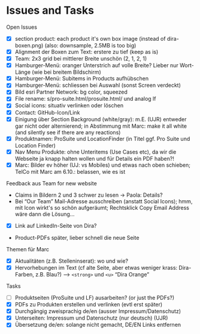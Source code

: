 # Issues and Tasks

Open Issues

- [x] section product: each product it's own box image
  (instead of dira-boxen.png) (also: downsample, 2.5MB is too big)
- [x] Alignment der Boxen zum Text: erstere zu tief (keep as is)
- [x] Team: 2x3 grid bei mittlerer Breite unschön (2, 1, 2, 1)
- [x] Hamburger-Menü: oranger Unterstrich auf volle Breite?
  Lieber nur Wort-Länge (wie bei breitem Bildschirm)
- [x] Hamburger-Menü: Subitems in Products aufhübschen
- [x] Hamburger-Menü: schliessen bei Auswahl (sonst Screen verdeckt)
- [x] Bild esri Partner Network: bg color, squeezed
- [x] File rename: s/pro-suite.html/prosuite.html/ und analog lf
- [x] Social icons: situativ verlinken oder löschen
- [x] Contact: GitHub-Icon/Link
- [x] Einigung über Section Background (white/gray):
  m.E. (UJR) entweder gar nicht oder alternierend; in Abstimmung mit
  Marc: make it all white (and silently see if there are any reactions)
- [x] Produktnamen: ProSuite und LocationFinder
  (in Titel ggf. Pro Suite und Location Finder)
- [x] Nav Menu Produkte: ohne Unteritems (Use Cases etc), da wir
  die Webseite ja knapp halten wollen und für Details ein PDF haben?!
- [x] Marc: Bilder ev höher (UJ: vs Mobiles) und etwas nach oben schieben;
  TelCo mit Marc am 6.10.: belassen, wie es ist

Feedback aus Team for new website

- Claims in Bildern 2 und 3 schwer zu lesen -> Paola: Details?
- Bei “Our Team” Mail-Adresse ausschreiben (anstatt Social Icons);
  hmm, mit Icon wirkt's so schön aufgeräumt; Rechtsklick Copy Email
  Address wäre dann die Lösung...
- [x] Link auf LinkedIn-Seite von Dira?
- Product-PDFs später, lieber schnell die neue Seite

Themen für Marc

- [x] Aktualitäten (z.B. Stelleninserat): wo und wie?
- [x] Hervorhebungen im Text (cf alte Seite, aber etwas weniger krass:
  Dira-Farben, z.B. Blau?) --> `<strong>` und `<u>` “Dira Orange”

Tasks

- [ ] Produktseiten (ProSuite und LF) ausarbeiten? (or just the PDFs?)
- [x] PDFs zu Produkten erstellen und verlinken (evtl erst später)
- [x] Durchgängig zweisprachig de/en (ausser Impressum/Datenschutz)
- [x] Unterseiten: Impressum und Datenschutz (nur deutsch) (UJR)
- [x] Übersetzung de/en: solange nicht gemacht, DE/EN Links entfernen
